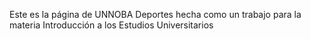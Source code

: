 Este es la página de UNNOBA Deportes hecha como un trabajo para la materia Introducción a los Estudios Universitarios
